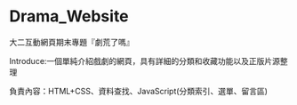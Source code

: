 # Drama_Website
大二互動網頁期末專題『劇荒了嗎』

Introduce:一個單純介紹戲劇的網頁，具有詳細的分類和收藏功能以及正版片源整理

負責內容：HTML+CSS、資料查找、JavaScript(分類索引、選單、留言區)
